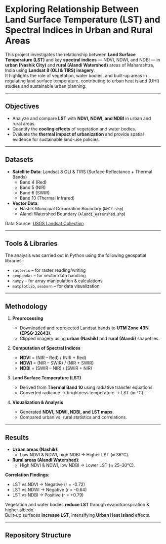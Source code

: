# Exploring Relationship Between Land Surface Temperature (LST) and Spectral Indices in Urban and Rural Areas

This project investigates the relationship between **Land Surface Temperature (LST)** and key **spectral indices** — NDVI, NDWI, and NDBI — in **urban (Nashik City)** and **rural (Alandi Watershed)** areas of Maharashtra, India using **Landsat 8 (OLI & TIRS) imagery**.  
It highlights the role of vegetation, water bodies, and built-up areas in regulating land surface temperature, contributing to urban heat island (UHI) studies and sustainable urban planning.

---

## Objectives
- Analyze and compare **LST** with **NDVI, NDWI, and NDBI** in urban and rural areas.
- Quantify the **cooling effects** of vegetation and water bodies.
- Evaluate the **thermal impact of urbanization** and provide spatial evidence for sustainable land-use policies.

---

## Datasets
- **Satellite Data**: Landsat 8 OLI & TIRS (Surface Reflectance + Thermal Bands)
  - Band 4 (Red)  
  - Band 5 (NIR)  
  - Band 6 (SWIR)  
  - Band 10 (Thermal Infrared)  
- **Vector Data**:  
  - Nashik Municipal Corporation Boundary (`NMCf.shp`)  
  - Alandi Watershed Boundary (`Alandi_Watershed.shp`)  

Data Source: [USGS Landsat Collection](https://earthexplorer.usgs.gov/)  

---

## Tools & Libraries
The analysis was carried out in Python using the following geospatial libraries:
- `rasterio` – for raster reading/writing  
- `geopandas` – for vector data handling  
- `numpy` – for array manipulation & calculations  
- `matplotlib`, `seaborn` – for data visualization  

---

## Methodology
1. **Preprocessing**
   - Downloaded and reprojected Landsat bands to **UTM Zone 43N (EPSG:32643)**.
   - Clipped imagery using **urban (Nashik)** and **rural (Alandi)** shapefiles.
   
2. **Computation of Spectral Indices**
   - **NDVI** = (NIR – Red) / (NIR + Red)  
   - **NDWI** = (NIR – SWIR) / (NIR + SWIR)  
   - **NDBI** = (SWIR – NIR) / (SWIR + NIR)  

3. **Land Surface Temperature (LST)**
   - Derived from **Thermal Band 10** using radiative transfer equations.  
   - Converted radiance → brightness temperature → LST (in °C).  

4. **Visualization & Analysis**
   - Generated **NDVI, NDWI, NDBI, and LST maps**.  
   - Compared urban vs. rural statistics and correlations.  

---

## Results
- **Urban areas (Nashik)**:  
  - Low NDVI & NDWI, high NDBI → Higher LST (≈ 36°C).  
- **Rural areas (Alandi Watershed)**:  
  - High NDVI & NDWI, low NDBI → Lower LST (≈ 25–30°C).  

**Correlation Findings**:  
- LST vs NDVI → Negative (r = -0.72)  
- LST vs NDWI → Negative (r = -0.64)  
- LST vs NDBI → Positive (r = +0.79)  

Vegetation and water bodies **reduce LST** through evapotranspiration & higher albedo.  
Built-up surfaces **increase LST**, intensifying **Urban Heat Island** effects.  

---

## Repository Structure

